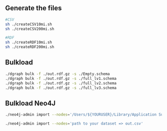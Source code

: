 ## Generate the files

```bash
#CSV
sh ./createCSV10mi.sh
sh ./createCSV200mi.sh

#RDF
sh ./createRDF10mi.sh
sh ./createRDF200mi.sh
```

## Bulkload

```bash
./dgraph bulk -f ./out.rdf.gz -s ./Empty.schema
./dgraph bulk -f ./out.rdf.gz -s ./full_lv1.schema
./dgraph bulk -f ./out.rdf.gz -s ./full_lv2.schema
./dgraph bulk -f ./out.rdf.gz -s ./full_lv3.schema
```

## Bulkload Neo4J

```bash
./neo4j-admin import --nodes='/Users/${YOURUSER}/Library/Application Support/Neo4j Desktop Canary/Application/neo4jDatabases/database-00000000-0000-0000-0000-0000000000000/installation-3.5.12/import/out.csv'
```

```bash
./neo4j-admin import --nodes='path to your dataset => out.csv'
```
